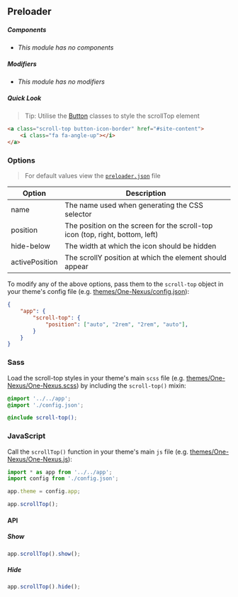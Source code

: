 ## Preloader

##### Components

* _This module has no components_

##### Modifiers

* _This module has no modifiers_

##### Quick Look

> Tip: Utilise the [Button](#TODO) classes to style the scrollTop element

```html
<a class="scroll-top button-icon-border" href="#site-content">
    <i class="fa fa-angle-up"></i>
</a>
```

### Options

> For default values view the [`preloader.json`](preloader.json) file

<table class="table">
    <thead>
        <tr>
            <th>Option</th>
            <th>Description</th>
        </tr>
    </thead>
    <tbody>
        <tr>
            <td>name</td>
            <td>The name used when generating the CSS selector</td>
        </tr>
        <tr>
            <td>position</td>
            <td>The position on the screen for the scroll-top icon (top, right, bottom, left)</td>
        </tr>
        <tr>
            <td>hide-below</td>
            <td>The width at which the icon should be hidden</td>
        </tr>
        <tr>
            <td>activePosition</td>
            <td>The scrollY position at which the element should appear</td>
        </tr>
    </tbody>
</table>

To modify any of the above options, pass them to the `scroll-top` object in your theme's config file (e.g. [themes/One-Nexus/config.json](../../../themes/One-Nexus/config.json)):

```json
{
    "app": {
        "scroll-top": {
            "position": ["auto", "2rem", "2rem", "auto"],
        }
    }
}
```

### Sass

Load the scroll-top styles in your theme's main `scss` file (e.g. [themes/One-Nexus/One-Nexus.scss](../../../themes/One-Nexus/One-Nexus.scss)) by including the `scroll-top()` mixin:

```scss
@import '../../app';
@import './config.json';

@include scroll-top();
```

### JavaScript

Call the `scrollTop()` function in your theme's main `js` file (e.g. [themes/One-Nexus/One-Nexus.js](../../../themes/One-Nexus/One-Nexus.js)):

```js
import * as app from '../../app';
import config from './config.json';

app.theme = config.app;

app.scrollTop();
```

#### API

##### Show

```js
app.scrollTop().show();
```

##### Hide

```js
app.scrollTop().hide();
```